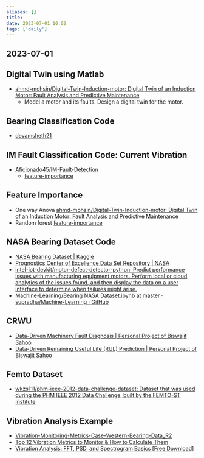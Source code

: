 ```yaml
---
aliases: []
title: 
date: 2023-07-01 10:02
tags: ['daily']
---
```


## 2023-07-01

## Digital Twin using Matlab

- [ahmd-mohsin/Digital-Twin-Induction-motor: Digital Twin of an Induction Motor: Fault Analysis and Predictive Maintenance](https://github.com/ahmd-mohsin/Digital-Twin-Induction-motor)
  - Model a motor and its faults. Design a digital twin for the motor.

## Bearing Classification Code 
- [devamsheth21](https://github.com/devamsheth21/Bearing-Fault-Detection-using-Deep-Learning-approach)

## IM Fault Classification Code: Current Vibration 
- [Aficionado45/IM-Fault-Detection](https://github.com/Aficionado45/IM-Fault-Detection/tree/main)
  - [feature-importance](https://github.com/Aficionado45/IM-Fault-Detection/blob/main/Feature%20Importance.ipynb)


## Feature Importance 
- One way Anova [ahmd-mohsin/Digital-Twin-Induction-motor: Digital Twin of an Induction Motor: Fault Analysis and Predictive Maintenance](https://github.com/ahmd-mohsin/Digital-Twin-Induction-motor)
- Random forest [feature-importance](https://github.com/Aficionado45/IM-Fault-Detection/blob/main/Feature%20Importance.ipynb)

## NASA Bearing Dataset Code 
- [NASA Bearing Dataset | Kaggle](https://www.kaggle.com/datasets/vinayak123tyagi/bearing-dataset)
- [Prognostics Center of Excellence Data Set Repository | NASA](https://www.nasa.gov/content/prognostics-center-of-excellence-data-set-repository)
- [intel-iot-devkit/motor-defect-detector-python: Predict performance issues with manufacturing equipment motors. Perform local or cloud analytics of the issues found, and then display the data on a user interface to determine when failures might arise.](https://github.com/intel-iot-devkit/motor-defect-detector-python)
- [Machine-Learning/Bearing NASA Dataset.ipynb at master · supradha/Machine-Learning · GitHub](https://github.com/supradha/Machine-Learning/blob/master/Bearing%20NASA%20Dataset.ipynb)


## CRWU 
- [Data-Driven Machinery Fault Diagnosis | Personal Project of Biswajit Sahoo](https://biswajitsahoo1111.github.io/cbm_codes_open/)
- [Data-Driven Remaining Useful Life (RUL) Prediction | Personal Project of Biswajit Sahoo](https://biswajitsahoo1111.github.io/rul_codes_open/)

## Femto Dataset 
- [wkzs111/phm-ieee-2012-data-challenge-dataset: Dataset that was used during the PHM IEEE 2012 Data Challenge, built by the FEMTO-ST Institute](https://github.com/wkzs111/phm-ieee-2012-data-challenge-dataset)

## Vibration Analysis Example
- [Vibration-Monitoring-Metrics-Case-Western-Bearing-Data\_R2](https://info.endaq.com/hubfs/Plots/enDAQ-Vibration-Monitoring-Metrics-Case-Western-Bearing-Data_2.html)
- [Top 12 Vibration Metrics to Monitor & How to Calculate Them](https://blog.endaq.com/top-vibration-metrics-to-monitor-how-to-calculate-them)
- [Vibration Analysis: FFT, PSD, and Spectrogram Basics [Free Download]](https://blog.endaq.com/vibration-analysis-fft-psd-and-spectrogram)